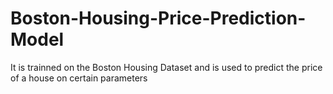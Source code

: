 # Boston-Housing-Price-Prediction-Model
 It is trainned on the Boston Housing Dataset and is used to predict the price of a house on certain parameters
